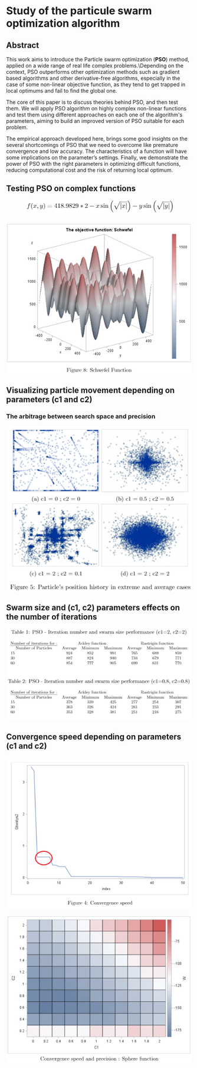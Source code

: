 # Study of the particule swarm optimization algorithm

## Abstract

This work aims to introduce the Particle swarm optimization (**PSO**) method, applied on a wide range of real life complex problems.\\Depending on the context, PSO outperforms other optimization methods such as gradient based algorithms and other derivative-free algorithms, especially in the case of some non-linear objective function, as they tend to get trapped in local optimums and fail to find the global one.

The core of this paper is to discuss theories behind PSO, and then test them. We will apply PSO algorithm on highly complex non-linear functions and test them using different approaches on each one of the algorithm's parameters, aiming to build an improved version of PSO suitable for each problem.

The empirical approach developed here, brings some good insights on the several shortcomings of PSO that we need to overcome like premature convergence and low accuracy. The characteristics of a function will have some implications on the parameter’s settings. Finally, we demonstrate the power of PSO with the right parameters in optimizing difficult functions, reducing computational cost and the risk of returning local optimum.

## Testing PSO on complex functions 
<p align="center">
  <img src="https://github.com/Mehdi2402/images/blob/main/pso_schwefel_function.PNG?raw=true" />
</p>
<p align="center">
  <img src="https://github.com/Mehdi2402/images/blob/main/pso_schwefel.PNG?raw=true" />
</p>

## Visualizing particle movement depending on parameters (c1 and c2)
### The arbitrage between search space and precision
<p align="center">
  <img src="https://github.com/Mehdi2402/images/blob/main/pso_viz_particules.PNG?raw=true" />
</p>

## Swarm size and (c1, c2) parameters effects on the number of iterations
<p align="center">
  <img src="https://github.com/Mehdi2402/images/blob/main/pso_swarmsize.png?raw=true" />
</p>

## Convergence speed depending on parameters (c1 and c2)
<p align="center">
  <img src="https://github.com/Mehdi2402/images/blob/main/pso_convergence_speed.PNG?raw=true" />
</p>

<p align="center">
  <img src="https://github.com/Mehdi2402/images/blob/main/pso_heatmap.png?raw=true" />
</p>


